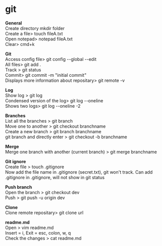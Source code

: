 # git

**General** <br />
Create directory mkdir folder <br />
Create a file> touch fileA.txt <br />
Open notepad> notepad fileA.txt <br />
Clear> cmd+k <br />

**Git** <br />
Access config file> git config --global --edit <br />
All files> git add . <br />
Track > git status <br />
Commit> git commit -m "initial commit" <br />
Displays more information about repositary> git remote -v <br />

**Log** <br />
Show log > git log <br />
Condensed version of the log> git log --oneline <br />
Shows two logs> git log --oneline -2 <br />

**Branches** <br />
List all the branches > git branch <br />
Move one to another > git checkout branchname <br />
Create a new branch > git branch branchname <br />
git branch and directly enter > git checkout -b branchname <br />

**Merge**  <br />
Merge one branch with another (current branch) > git merge branchname  <br />

**Git ignore**  <br />
Create file > touch .gitignore  <br />
Now add the file name in .gitignore (secret.txt), git won't track. Can add .gitignore in .gitignore, will not show in git status  <br />

**Push branch**  <br />
Open the branch > git checkout dev  <br />
Push > git push -u origin dev  <br />

**Clone**  <br />
Clone remote repositary> git clone url  <br />

**readme.md**  <br />
Open > vim readme.md  <br />
Insert = i, Exit = esc, colon, w, q  <br />
Check the changes > cat readme.md  <br />
